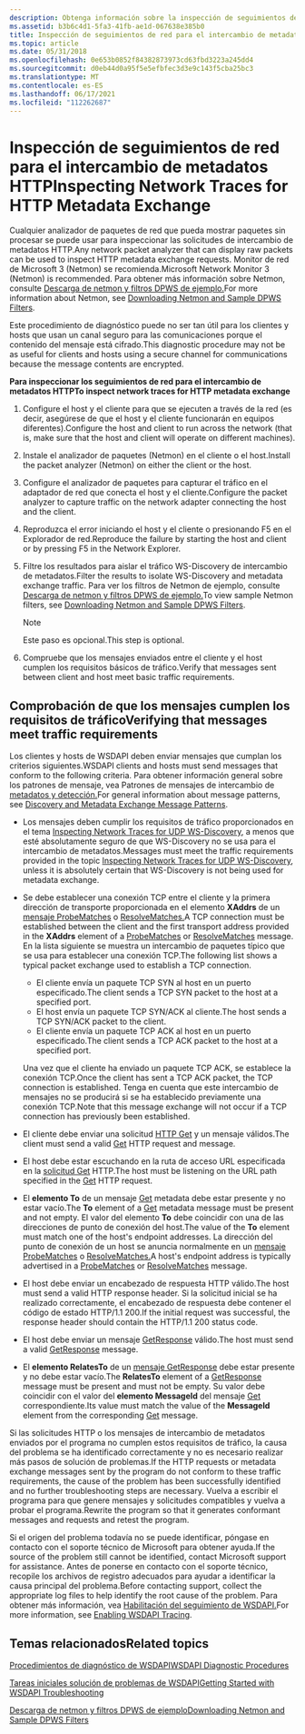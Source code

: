 ```yaml
---
description: Obtenga información sobre la inspección de seguimientos de red para el intercambio de metadatos HTTP. Use un analizador de paquetes de red que muestre paquetes sin procesar.
ms.assetid: b3b6c4d1-5fa3-41fb-ae1d-067638e385b0
title: Inspección de seguimientos de red para el intercambio de metadatos HTTP
ms.topic: article
ms.date: 05/31/2018
ms.openlocfilehash: 0e653b0852f84382873973cd63fbd3223a245dd4
ms.sourcegitcommit: d0eb44d0a95f5e5efbfec3d3e9c143f5cba25bc3
ms.translationtype: MT
ms.contentlocale: es-ES
ms.lasthandoff: 06/17/2021
ms.locfileid: "112262687"
---
```

# <a name="inspecting-network-traces-for-http-metadata-exchange"></a><span data-ttu-id="7daef-104">Inspección de seguimientos de red para el intercambio de metadatos HTTP</span><span class="sxs-lookup"><span data-stu-id="7daef-104">Inspecting Network Traces for HTTP Metadata Exchange</span></span>

<span data-ttu-id="7daef-105">Cualquier analizador de paquetes de red que pueda mostrar paquetes sin procesar se puede usar para inspeccionar las solicitudes de intercambio de metadatos HTTP.</span><span class="sxs-lookup"><span data-stu-id="7daef-105">Any network packet analyzer that can display raw packets can be used to inspect HTTP metadata exchange requests.</span></span> <span data-ttu-id="7daef-106">Monitor de red de Microsoft 3 (Netmon) se recomienda.</span><span class="sxs-lookup"><span data-stu-id="7daef-106">Microsoft Network Monitor 3 (Netmon) is recommended.</span></span> <span data-ttu-id="7daef-107">Para obtener más información sobre Netmon, consulte [Descarga de netmon y filtros DPWS de ejemplo.](downloading-netmon-and-sample-dpws-filters.md)</span><span class="sxs-lookup"><span data-stu-id="7daef-107">For more information about Netmon, see [Downloading Netmon and Sample DPWS Filters](downloading-netmon-and-sample-dpws-filters.md).</span></span>

<span data-ttu-id="7daef-108">Este procedimiento de diagnóstico puede no ser tan útil para los clientes y hosts que usan un canal seguro para las comunicaciones porque el contenido del mensaje está cifrado.</span><span class="sxs-lookup"><span data-stu-id="7daef-108">This diagnostic procedure may not be as useful for clients and hosts using a secure channel for communications because the message contents are encrypted.</span></span>

<span data-ttu-id="7daef-109">**Para inspeccionar los seguimientos de red para el intercambio de metadatos HTTP**</span><span class="sxs-lookup"><span data-stu-id="7daef-109">**To inspect network traces for HTTP metadata exchange**</span></span>

1.  <span data-ttu-id="7daef-110">Configure el host y el cliente para que se ejecuten a través de la red (es decir, asegúrese de que el host y el cliente funcionarán en equipos diferentes).</span><span class="sxs-lookup"><span data-stu-id="7daef-110">Configure the host and client to run across the network (that is, make sure that the host and client will operate on different machines).</span></span>
2.  <span data-ttu-id="7daef-111">Instale el analizador de paquetes (Netmon) en el cliente o el host.</span><span class="sxs-lookup"><span data-stu-id="7daef-111">Install the packet analyzer (Netmon) on either the client or the host.</span></span>
3.  <span data-ttu-id="7daef-112">Configure el analizador de paquetes para capturar el tráfico en el adaptador de red que conecta el host y el cliente.</span><span class="sxs-lookup"><span data-stu-id="7daef-112">Configure the packet analyzer to capture traffic on the network adapter connecting the host and the client.</span></span>
4.  <span data-ttu-id="7daef-113">Reproduzca el error iniciando el host y el cliente o presionando F5 en el Explorador de red.</span><span class="sxs-lookup"><span data-stu-id="7daef-113">Reproduce the failure by starting the host and client or by pressing F5 in the Network Explorer.</span></span>
5.  <span data-ttu-id="7daef-114">Filtre los resultados para aislar el tráfico WS-Discovery de intercambio de metadatos.</span><span class="sxs-lookup"><span data-stu-id="7daef-114">Filter the results to isolate WS-Discovery and metadata exchange traffic.</span></span> <span data-ttu-id="7daef-115">Para ver los filtros de Netmon de ejemplo, consulte [Descarga de netmon y filtros DPWS de ejemplo.](downloading-netmon-and-sample-dpws-filters.md)</span><span class="sxs-lookup"><span data-stu-id="7daef-115">To view sample Netmon filters, see [Downloading Netmon and Sample DPWS Filters](downloading-netmon-and-sample-dpws-filters.md).</span></span>
    > [!Note]  
    > <span data-ttu-id="7daef-116">Este paso es opcional.</span><span class="sxs-lookup"><span data-stu-id="7daef-116">This step is optional.</span></span>

     

6.  <span data-ttu-id="7daef-117">Compruebe que los mensajes enviados entre el cliente y el host cumplen los requisitos básicos de tráfico.</span><span class="sxs-lookup"><span data-stu-id="7daef-117">Verify that messages sent between client and host meet basic traffic requirements.</span></span>

## <a name="verifying-that-messages-meet-traffic-requirements"></a><span data-ttu-id="7daef-118">Comprobación de que los mensajes cumplen los requisitos de tráfico</span><span class="sxs-lookup"><span data-stu-id="7daef-118">Verifying that messages meet traffic requirements</span></span>

<span data-ttu-id="7daef-119">Los clientes y hosts de WSDAPI deben enviar mensajes que cumplan los criterios siguientes.</span><span class="sxs-lookup"><span data-stu-id="7daef-119">WSDAPI clients and hosts must send messages that conform to the following criteria.</span></span> <span data-ttu-id="7daef-120">Para obtener información general sobre los patrones de mensaje, vea Patrones de mensajes de intercambio de [metadatos y detección.](discovery-and-metadata-exchange-message-patterns.md)</span><span class="sxs-lookup"><span data-stu-id="7daef-120">For general information about message patterns, see [Discovery and Metadata Exchange Message Patterns](discovery-and-metadata-exchange-message-patterns.md).</span></span>

-   <span data-ttu-id="7daef-121">Los mensajes deben cumplir los requisitos de tráfico proporcionados en el tema [Inspecting Network Traces for UDP WS-Discovery](inspecting-network-traces-for-udp-ws-discovery.md), a menos que esté absolutamente seguro de que WS-Discovery no se usa para el intercambio de metadatos.</span><span class="sxs-lookup"><span data-stu-id="7daef-121">Messages must meet the traffic requirements provided in the topic [Inspecting Network Traces for UDP WS-Discovery](inspecting-network-traces-for-udp-ws-discovery.md), unless it is absolutely certain that WS-Discovery is not being used for metadata exchange.</span></span>
-   <span data-ttu-id="7daef-122">Se debe establecer una conexión TCP entre el cliente y la primera dirección de transporte proporcionada en el elemento **XAddrs** de un [mensaje ProbeMatches](probematches-message.md) o [ResolveMatches.](resolvematches-message.md)</span><span class="sxs-lookup"><span data-stu-id="7daef-122">A TCP connection must be established between the client and the first transport address provided in the **XAddrs** element of a [ProbeMatches](probematches-message.md) or [ResolveMatches](resolvematches-message.md) message.</span></span> <span data-ttu-id="7daef-123">En la lista siguiente se muestra un intercambio de paquetes típico que se usa para establecer una conexión TCP.</span><span class="sxs-lookup"><span data-stu-id="7daef-123">The following list shows a typical packet exchange used to establish a TCP connection.</span></span>
    -   <span data-ttu-id="7daef-124">El cliente envía un paquete TCP SYN al host en un puerto especificado.</span><span class="sxs-lookup"><span data-stu-id="7daef-124">The client sends a TCP SYN packet to the host at a specified port.</span></span>
    -   <span data-ttu-id="7daef-125">El host envía un paquete TCP SYN/ACK al cliente.</span><span class="sxs-lookup"><span data-stu-id="7daef-125">The host sends a TCP SYN/ACK packet to the client.</span></span>
    -   <span data-ttu-id="7daef-126">El cliente envía un paquete TCP ACK al host en un puerto especificado.</span><span class="sxs-lookup"><span data-stu-id="7daef-126">The client sends a TCP ACK packet to the host at a specified port.</span></span>

    <span data-ttu-id="7daef-127">Una vez que el cliente ha enviado un paquete TCP ACK, se establece la conexión TCP.</span><span class="sxs-lookup"><span data-stu-id="7daef-127">Once the client has sent a TCP ACK packet, the TCP connection is established.</span></span> <span data-ttu-id="7daef-128">Tenga en cuenta que este intercambio de mensajes no se producirá si se ha establecido previamente una conexión TCP.</span><span class="sxs-lookup"><span data-stu-id="7daef-128">Note that this message exchange will not occur if a TCP connection has previously been established.</span></span>
-   <span data-ttu-id="7daef-129">El cliente debe enviar una solicitud [HTTP Get](get--metadata-exchange--http-request-and-message.md) y un mensaje válidos.</span><span class="sxs-lookup"><span data-stu-id="7daef-129">The client must send a valid [Get](get--metadata-exchange--http-request-and-message.md) HTTP request and message.</span></span>
-   <span data-ttu-id="7daef-130">El host debe estar escuchando en la ruta de acceso URL especificada en la [solicitud Get](get--metadata-exchange--http-request-and-message.md) HTTP.</span><span class="sxs-lookup"><span data-stu-id="7daef-130">The host must be listening on the URL path specified in the [Get](get--metadata-exchange--http-request-and-message.md) HTTP request.</span></span>
-   <span data-ttu-id="7daef-131">El **elemento To** de un mensaje [Get](get--metadata-exchange--http-request-and-message.md) metadata debe estar presente y no estar vacío.</span><span class="sxs-lookup"><span data-stu-id="7daef-131">The **To** element of a [Get](get--metadata-exchange--http-request-and-message.md) metadata message must be present and not empty.</span></span> <span data-ttu-id="7daef-132">El valor del elemento **To** debe coincidir con una de las direcciones de punto de conexión del host.</span><span class="sxs-lookup"><span data-stu-id="7daef-132">The value of the **To** element must match one of the host's endpoint addresses.</span></span> <span data-ttu-id="7daef-133">La dirección del punto de conexión de un host se anuncia normalmente en un [mensaje ProbeMatches](probematches-message.md) o [ResolveMatches.](resolvematches-message.md)</span><span class="sxs-lookup"><span data-stu-id="7daef-133">A host's endpoint address is typically advertised in a [ProbeMatches](probematches-message.md) or [ResolveMatches](resolvematches-message.md) message.</span></span>
-   <span data-ttu-id="7daef-134">El host debe enviar un encabezado de respuesta HTTP válido.</span><span class="sxs-lookup"><span data-stu-id="7daef-134">The host must send a valid HTTP response header.</span></span> <span data-ttu-id="7daef-135">Si la solicitud inicial se ha realizado correctamente, el encabezado de respuesta debe contener el código de estado HTTP/1.1 200.</span><span class="sxs-lookup"><span data-stu-id="7daef-135">If the initial request was successful, the response header should contain the HTTP/1.1 200 status code.</span></span>
-   <span data-ttu-id="7daef-136">El host debe enviar un mensaje [GetResponse](getresponse--metadata-exchange--message.md) válido.</span><span class="sxs-lookup"><span data-stu-id="7daef-136">The host must send a valid [GetResponse](getresponse--metadata-exchange--message.md) message.</span></span>
-   <span data-ttu-id="7daef-137">El **elemento RelatesTo** de un [mensaje GetResponse](getresponse--metadata-exchange--message.md) debe estar presente y no debe estar vacío.</span><span class="sxs-lookup"><span data-stu-id="7daef-137">The **RelatesTo** element of a [GetResponse](getresponse--metadata-exchange--message.md) message must be present and must not be empty.</span></span> <span data-ttu-id="7daef-138">Su valor debe coincidir con el valor del **elemento MessageId** del mensaje [Get](get--metadata-exchange--http-request-and-message.md) correspondiente.</span><span class="sxs-lookup"><span data-stu-id="7daef-138">Its value must match the value of the **MessageId** element from the corresponding [Get](get--metadata-exchange--http-request-and-message.md) message.</span></span>

<span data-ttu-id="7daef-139">Si las solicitudes HTTP o los mensajes de intercambio de metadatos enviados por el programa no cumplen estos requisitos de tráfico, la causa del problema se ha identificado correctamente y no es necesario realizar más pasos de solución de problemas.</span><span class="sxs-lookup"><span data-stu-id="7daef-139">If the HTTP requests or metadata exchange messages sent by the program do not conform to these traffic requirements, the cause of the problem has been successfully identified and no further troubleshooting steps are necessary.</span></span> <span data-ttu-id="7daef-140">Vuelva a escribir el programa para que genere mensajes y solicitudes compatibles y vuelva a probar el programa.</span><span class="sxs-lookup"><span data-stu-id="7daef-140">Rewrite the program so that it generates conformant messages and requests and retest the program.</span></span>

<span data-ttu-id="7daef-141">Si el origen del problema todavía no se puede identificar, póngase en contacto con el soporte técnico de Microsoft para obtener ayuda.</span><span class="sxs-lookup"><span data-stu-id="7daef-141">If the source of the problem still cannot be identified, contact Microsoft support for assistance.</span></span> <span data-ttu-id="7daef-142">Antes de ponerse en contacto con el soporte técnico, recopile los archivos de registro adecuados para ayudar a identificar la causa principal del problema.</span><span class="sxs-lookup"><span data-stu-id="7daef-142">Before contacting support, collect the appropriate log files to help identify the root cause of the problem.</span></span> <span data-ttu-id="7daef-143">Para obtener más información, vea [Habilitación del seguimiento de WSDAPI.](enabling-wsdapi-tracing.md)</span><span class="sxs-lookup"><span data-stu-id="7daef-143">For more information, see [Enabling WSDAPI Tracing](enabling-wsdapi-tracing.md).</span></span>

## <a name="related-topics"></a><span data-ttu-id="7daef-144">Temas relacionados</span><span class="sxs-lookup"><span data-stu-id="7daef-144">Related topics</span></span>

<dl> <dt>

[<span data-ttu-id="7daef-145">Procedimientos de diagnóstico de WSDAPI</span><span class="sxs-lookup"><span data-stu-id="7daef-145">WSDAPI Diagnostic Procedures</span></span>](wsdapi-diagnostic-procedures.md)
</dt> <dt>

[<span data-ttu-id="7daef-146">Tareas iniciales solución de problemas de WSDAPI</span><span class="sxs-lookup"><span data-stu-id="7daef-146">Getting Started with WSDAPI Troubleshooting</span></span>](getting-started-with-wsdapi-troubleshooting.md)
</dt> <dt>

[<span data-ttu-id="7daef-147">Descarga de netmon y filtros DPWS de ejemplo</span><span class="sxs-lookup"><span data-stu-id="7daef-147">Downloading Netmon and Sample DPWS Filters</span></span>](downloading-netmon-and-sample-dpws-filters.md)
</dt> </dl>

 

 



